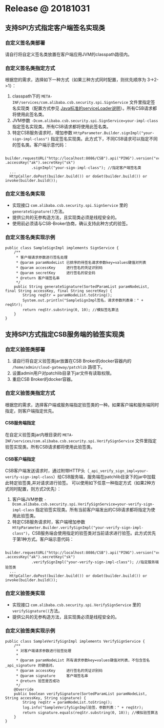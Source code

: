 # Release @ 20181031

## 支持SPI方式指定客户端签名实现类

### 自定义签名类部署
请自行将自定义签名类放置在客户端应用JVM的classpath路径内。

### 自定义签名类指定方式
根据您的需求，选择如下一种方式（如果三种方式同时配置，则优先顺序为 3->2->1）：
1. classpath下的 `META-INF/services/com.alibaba.csb.security.spi.SignService` 文件里指定签名实现类（配置方式参见 [Java标准的serviceLoader说明](https://docs.oracle.com/javase/7/docs/api/java/util/ServiceLoader.html)）。所有CSB请求都将使用此签名类。
2. JVM参数 `-Dcom.alibaba.csb.security.spi.SignService=your-impl-class` 指定签名实现类。所有CSB请求都将使用此签名类。
3. 特定CSB服务请求时，增加参数 `HttpParameter.Builder.signImpl("your-sign-impl-class")` 指定签名实现类。此方式下，不同CSB请求可以指定不同的签名类。客户端示意代码：
```
   builder.requestURL("http://localhost:8086/CSB").api("PING").version("vcsb").method("get") .accessKey("ak").secretKey("sk")
            .signImpl("your-sign-impl-class"); //指定客户端签名类
  ...
  HttpCaller.doPost(builder.build()) or doGet(builder.build()) or invoke(builder.build());
```

### 自定义签名类实现
* 实现接口 `com.alibaba.csb.security.spi.SignService` 里的`generateSignature()`方法。
* 提供公共的无参构造方法，且实现类必须是线程安全的。
* 使用前必须请与CSB-Broker协商，确认支持此种方式的验签。

### 自定义签名类实现示例
```
public class SampleSignImpl implements SignService {
    /**
     * 客户端请求参数进行签名处理
     * @param paramNodeList 已排序的待签名请求参数key=values键值对列表
     * @param accessKey     进行签名的凭证识别码
     * @param secretKey     进行签名的安全码
     * @return 客户端签名串
     */
    public String generateSignature(SortedParamList paramNodeList, final String accessKey, final String secretKey) {
        String reqStr = paramNodeList.toString();
        System.out.println("SampleSignImpl签名，请求参数列表串：" + reqStr);
        return reqStr.substring(0, 10); //模拟签名算法
    }
}
```

## 支持SPI方式指定CSB服务端的验签实现类

### 自定义验签类部署
1. 请自行将自定义验签类jar放置在CSB Broker的docker容器内的 `/home/admin/cloud-gateway/patchlib` 路径下。
2. 设置admin用户对patchlib目录下jar文件有读取权限。
3. 重启CSB Broker的docker容器。

### 自定义验签类指定方式
根据您的需求，选择客户端或服务端指定验签类的一种。如果客户端和服务端同时指定，则客户端指定优先。

#### CSB服务端指定
在自定义验签类jar内根目录的 `META-INF/services/com.alibaba.csb.security.spi.VerifySignService` 文件里指定验签实现类。所有CSB请求都将使用此验签类。

#### CSB客户端指定
CSB客户端发送请求时，通过附带HTTP头（`_api_verify_sign_impl=your-verify-sign-impl-class`）给CSB服务端，服务端在patchlib目录下的jar中加载此特定验签类,并对请求进行验签。
可以使用如下任意一种指定方式（如果2种方式同时配置，则方式2优先）：
1. 客户端JVM参数 `-Dcom.alibaba.csb.security.spi.VerifySignService=your-verify-sign-impl-class` 指定验签实现类。所有当前客户端发出的CSB请求都将指定为使用此验签类。
2. 特定CSB服务请求时，客户端增加参数 `HttpParameter.Builder.verifySignImpl("your-verify-sign-impl-class")`，CSB服务端会使用指定的验签类对当前请求进行验签。此方式优先于第1种方式。客户端示意代码：
```
   builder.requestURL("http://localhost:8086/CSB").api("PING").version("vcsb").method("get") .accessKey("ak").secretKey("sk")
            .verifySignImpl("your-verify-sign-impl-class"); //指定服务端验签类
  ...
  HttpCaller.doPost(builder.build()) or doGet(builder.build()) or invoke(builder.build());
```

### 自定义验签类实现
* 实现接口 `com.alibaba.csb.security.spi.VerifySignService` 里的`verifySignature()`方法。
* 提供公共的无参构造方法，且实现类必须是线程安全的。

### 自定义验签类实现示例
```
public class SampleVerifySignImpl implements VerifySignService {
    /**
     * 对客户端请求参数进行验签处理
     *
     * @param paramNodeList 所有请求参数key=values键值对列表，不包含签名 _api_signature 的键值对。
     * @param accessKey     进行签名的凭证识别码
     * @param signature     客户端签名串
     * @return 验签是否成功
     */
    @Override
    public boolean verifySignature(SortedParamList paramNodeList, String accessKey, String signature) {
        String reqStr = paramNodeList.toString();
        log.info("SampleVerifySignImpl验签，参数列表：" + reqStr);
        return signature.equals(reqStr.substring(0, 10)); //模拟验签算法
    }
}
```